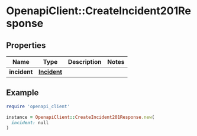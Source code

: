 # OpenapiClient::CreateIncident201Response

## Properties

| Name | Type | Description | Notes |
| ---- | ---- | ----------- | ----- |
| **incident** | [**Incident**](Incident.md) |  |  |

## Example

```ruby
require 'openapi_client'

instance = OpenapiClient::CreateIncident201Response.new(
  incident: null
)
```

